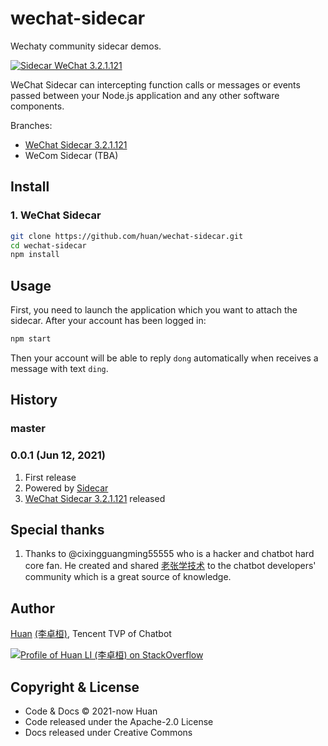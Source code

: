 # wechat-sidecar

Wechaty community sidecar demos.

[![Sidecar WeChat 3.2.1.121](https://img.shields.io/badge/Sidecar-WeChat%203.2.1.121-brightgreen)](https://github.com/wechaty/sidecar-demos/tree/wechat-3.2.1.121)

WeChat Sidecar can intercepting function calls or messages or events passed between your Node.js application and any other software components.

Branches:

- [WeChat Sidecar 3.2.1.121](https://github.com/wechaty/sidecar-demos/tree/wechat-3.2.1.121)
- WeCom Sidecar (TBA)

## Install

### 1. WeChat Sidecar

```sh
git clone https://github.com/huan/wechat-sidecar.git
cd wechat-sidecar
npm install
```

## Usage

First, you need to launch the application which you want to attach the sidecar. After your account has been logged in:

```sh
npm start
```

Then your account will be able to reply `dong` automatically when receives a message with text `ding`.

## History

### master

### 0.0.1 (Jun 12, 2021)

1. First release
1. Powered by [Sidecar](https://github.com/huan/sidecar)
1. [WeChat Sidecar 3.2.1.121](https://github.com/wechaty/sidecar-demos/tree/wechat-3.2.1.121) released

## Special thanks

1. Thanks to @cixingguangming55555 who is a hacker and chatbot hard core fan. He created and shared [老张学技术](https://github.com/cixingguangming55555/wechat-bot) to the chatbot developers' community which is a great source of knowledge.

## Author

[Huan](https://github.com/huan) [(李卓桓)](http://linkedin.com/in/zixia), Tencent TVP of Chatbot

[![Profile of Huan LI (李卓桓) on StackOverflow](https://stackoverflow.com/users/flair/1123955.png)](https://stackoverflow.com/users/1123955/huan)

## Copyright & License

- Code & Docs © 2021-now Huan
- Code released under the Apache-2.0 License
- Docs released under Creative Commons
